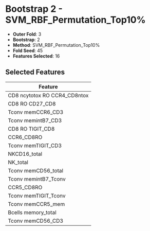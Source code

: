 # Bootstrap 2 - SVM_RBF_Permutation_Top10%

- **Outer Fold**: 3
- **Bootstrap**: 2
- **Method**: SVM_RBF_Permutation_Top10%
- **Fold Seed**: 45
- **Features Selected**: 16

## Selected Features

| Feature |
|---------|
| CD8 ncytotox RO CCR4_CD8ntox |
| CD8 RO CD27_CD8 |
| Tconv memCCR6_CD3 |
| Tconv memintB7_CD3 |
| CD8 RO TIGIT_CD8 |
| CCR6_CD8RO |
| Tconv memTIGIT_CD3 |
| NKCD16_total |
| NK_total |
| Tconv memCD56_total |
| Tconv memintB7_Tconv |
| CCR5_CD8RO |
| Tconv memTIGIT_Tconv |
| Tconv memCCR5_mem |
| Bcells memory_total |
| Tconv memCD56_CD3 |
